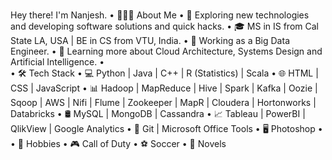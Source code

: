 ### 

Hey there! I'm Nanjesh.
•	👨🏻‍💻 About Me
•	🤔   Exploring new technologies and developing software solutions and quick hacks.
•	🎓   MS in IS from Cal State LA, USA | BE in CS from VTU, India.
•	💼   Working as a Big Data Engineer.
•	🌱   Learning more about Cloud Architecture, Systems Design and Artificial Intelligence.
•	
•	🛠 Tech Stack
•	💻   Python | Java | C++ | R (Statistics) | Scala
•	🌐   HTML | CSS | JavaScript 
•	📊   Hadoop | MapReduce | Hive | Spark | Kafka | Oozie | Sqoop | AWS | Nifi | Flume | Zookeeper | MapR | Cloudera | Hortonworks | Databricks
•	🛢   MySQL | MongoDB | Cassandra
•	📈   Tableau | PowerBI | QlikView | Google Analytics
•	🔧   Git | Microsoft Office Tools
•	🖥   Photoshop
•	
•	🎨 Hobbies
•	🎮   Call of Duty
•	⚽   Soccer
•	📖   Novels







<!--
**nanjeshgowda/nanjeshgowda** is a ✨ _special_ ✨ repository because its `README.md` (this file) appears on your GitHub profile.

